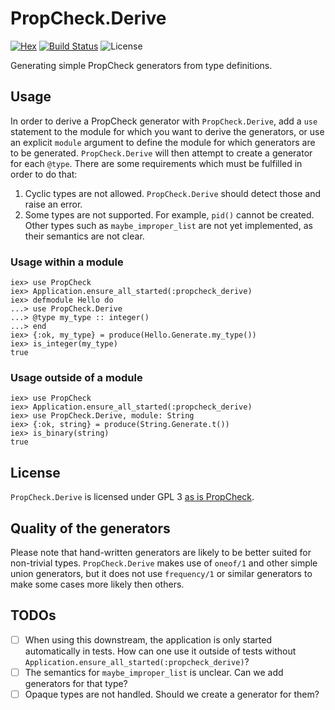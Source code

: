 # PropCheck.Derive
[![Hex](https://img.shields.io/hexpm/v/propcheck_derive.svg)](https://hex.pm/packages/propcheck_derive)
[![Build Status](https://travis-ci.org/evnu/propcheck_derive.svg?branch=master)](https://travis-ci.org/evnu/propcheck_derive)
![License](https://img.shields.io/hexpm/l/propcheck_derive.svg)

Generating simple PropCheck generators from type definitions.

## Usage

In order to derive a PropCheck generator with `PropCheck.Derive`, add a `use` statement to
the module for which you want to derive the generators, or use an explicit `module` argument
to define the module for which generators are to be generated. `PropCheck.Derive` will then
attempt to create a generator for each `@type`. There are some requirements which must be fulfilled
in order to do that:

1. Cyclic types are not allowed. `PropCheck.Derive` should detect those and raise an error.
1. Some types are not supported. For example, `pid()` cannot be created. Other
   types such as `maybe_improper_list` are not yet implemented, as their
   semantics are not clear.

### Usage within a module

```iex
iex> use PropCheck
iex> Application.ensure_all_started(:propcheck_derive)
iex> defmodule Hello do
...> use PropCheck.Derive
...> @type my_type :: integer()
...> end
iex> {:ok, my_type} = produce(Hello.Generate.my_type())
iex> is_integer(my_type)
true
```

### Usage outside of a module

```iex
iex> use PropCheck
iex> Application.ensure_all_started(:propcheck_derive)
iex> use PropCheck.Derive, module: String
iex> {:ok, string} = produce(String.Generate.t())
iex> is_binary(string)
true
```

## License

`PropCheck.Derive` is licensed under GPL 3 [as is PropCheck](https://github.com/alfert/propcheck#license).

## Quality of the generators

Please note that hand-written generators are likely to be better suited for non-trivial types.
`PropCheck.Derive` makes use of `oneof/1` and other simple union generators, but it does not
use `frequency/1` or similar generators to make some cases more likely then others.

## TODOs

* [ ] When using this downstream, the application is only started automatically in tests.
 How can one use it outside of tests without `Application.ensure_all_started(:propcheck_derive)`?
* [ ] The semantics for `maybe_improper_list` is unclear. Can we add generators for that type?
* [ ] Opaque types are not handled. Should we create a generator for them?
